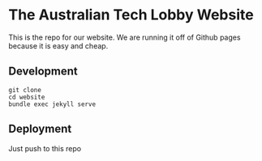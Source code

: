 # The Australian Tech Lobby Website
This is the repo for our website. We are running it off of Github pages because it is easy and cheap.

## Development
```
git clone
cd website
bundle exec jekyll serve
```

## Deployment
Just push to this repo